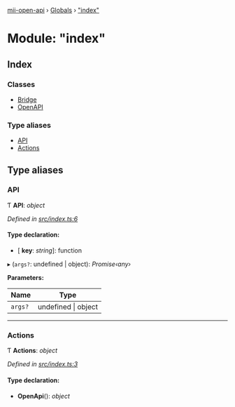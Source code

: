 [mii-open-api](../README.md) › [Globals](../globals.md) › ["index"](_index_.md)

# Module: "index"

## Index

### Classes

* [Bridge](../classes/_index_.bridge.md)
* [OpenAPI](../classes/_index_.openapi.md)

### Type aliases

* [API](_index_.md#api)
* [Actions](_index_.md#actions)

## Type aliases

###  API

Ƭ **API**: *object*

*Defined in [src/index.ts:6](https://github.com/jincdream/mii-open-api/blob/08f4c5f/src/index.ts#L6)*

#### Type declaration:

* \[ **key**: *string*\]: function

▸ (`args?`: undefined | object): *Promise‹any›*

**Parameters:**

Name | Type |
------ | ------ |
`args?` | undefined &#124; object |

___

###  Actions

Ƭ **Actions**: *object*

*Defined in [src/index.ts:3](https://github.com/jincdream/mii-open-api/blob/08f4c5f/src/index.ts#L3)*

#### Type declaration:

* **OpenApi**(): *object*
